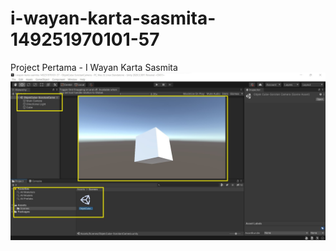 # i-wayan-karta-sasmita-149251970101-57
Project Pertama - I Wayan Karta Sasmita
![image cube camera](img-cube-cam.jpg)
